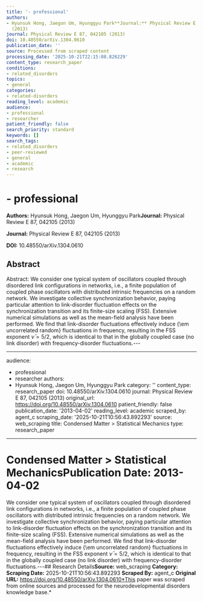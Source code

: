 ```yaml
---
title: '- professional'
authors:
- Hyunsuk Hong, Jaegon Um, Hyunggyu Park**Journal:** Physical Review E 87, 042105
  (2013)
journal: Physical Review E 87, 042105 (2013)
doi: 10.48550/arXiv.1304.0610
publication_date: ''
source: Processed from scraped content
processing_date: '2025-10-21T22:15:08.826229'
content_type: research_paper
conditions:
- related_disorders
topics:
- general
categories:
- related-disorders
reading_level: academic
audience:
- professional
- researcher
patient_friendly: false
search_priority: standard
keywords: []
search_tags:
- related_disorders
- peer-reviewed
- general
- academic
- research
---
```


# - professional

**Authors:** Hyunsuk Hong, Jaegon Um, Hyunggyu Park**Journal:** Physical Review E 87, 042105 (2013)

**Journal:** Physical Review E 87, 042105 (2013)

**DOI:** 10.48550/arXiv.1304.0610

## Abstract

Abstract:
We consider one typical system of oscillators coupled through disordered link configurations in networks, i.e., a finite population of coupled phase oscillators with distributed intrinsic frequencies on a random network. We investigate collective synchronization behavior, paying particular attention to link-disorder fluctuation effects on the synchronization transition and its finite-size scaling (FSS). Extensive numerical simulations as well as the mean-field analysis have been performed. We find that link-disorder fluctuations effectively induce {\em uncorrelated random} fluctuations in frequency, resulting in the FSS exponent $\bar\nu=5/2$, which is identical to that in the globally coupled case (no link disorder) with frequency-disorder fluctuations.---

---
audience:
- professional
- researcher
authors:
- Hyunsuk Hong, Jaegon Um, Hyunggyu Park
category: ''
content_type: research_paper
doi: 10.48550/arXiv.1304.0610
journal: Physical Review E 87, 042105 (2013)
original_url: https://doi.org/10.48550/arXiv.1304.0610
patient_friendly: false
publication_date: '2013-04-02'
reading_level: academic
scraped_by: agent_c
scraping_date: '2025-10-21T10:56:43.892293'
source: web_scraping
title: Condensed Matter > Statistical Mechanics
type: research_paper
---
# Condensed Matter > Statistical Mechanics**Publication Date:** 2013-04-02
We consider one typical system of oscillators coupled through disordered link configurations in networks, i.e., a finite population of coupled phase oscillators with distributed intrinsic frequencies on a random network. We investigate collective synchronization behavior, paying particular attention to link-disorder fluctuation effects on the synchronization transition and its finite-size scaling (FSS). Extensive numerical simulations as well as the mean-field analysis have been performed. We find that link-disorder fluctuations effectively induce {\em uncorrelated random} fluctuations in frequency, resulting in the FSS exponent $\bar\nu=5/2$, which is identical to that in the globally coupled case (no link disorder) with frequency-disorder fluctuations.---## Research Details**Source:** web_scraping
**Category:**
**Scraping Date:** 2025-10-21T10:56:43.892293
**Scraped By:** agent_c
**Original URL:** https://doi.org/10.48550/arXiv.1304.0610*This paper was scraped from online sources and processed for the neurodevelopmental disorders knowledge base.*